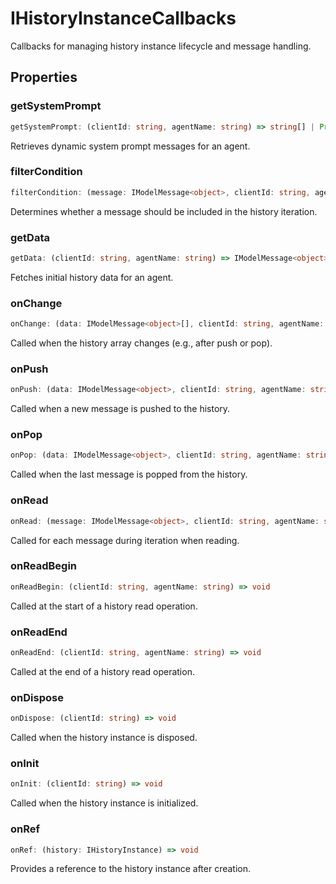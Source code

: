 # IHistoryInstanceCallbacks

Callbacks for managing history instance lifecycle and message handling.

## Properties

### getSystemPrompt

```ts
getSystemPrompt: (clientId: string, agentName: string) => string[] | Promise<string[]>
```

Retrieves dynamic system prompt messages for an agent.

### filterCondition

```ts
filterCondition: (message: IModelMessage<object>, clientId: string, agentName: string) => boolean | Promise<boolean>
```

Determines whether a message should be included in the history iteration.

### getData

```ts
getData: (clientId: string, agentName: string) => IModelMessage<object>[] | Promise<IModelMessage<object>[]>
```

Fetches initial history data for an agent.

### onChange

```ts
onChange: (data: IModelMessage<object>[], clientId: string, agentName: string) => void
```

Called when the history array changes (e.g., after push or pop).

### onPush

```ts
onPush: (data: IModelMessage<object>, clientId: string, agentName: string) => void
```

Called when a new message is pushed to the history.

### onPop

```ts
onPop: (data: IModelMessage<object>, clientId: string, agentName: string) => void
```

Called when the last message is popped from the history.

### onRead

```ts
onRead: (message: IModelMessage<object>, clientId: string, agentName: string) => void
```

Called for each message during iteration when reading.

### onReadBegin

```ts
onReadBegin: (clientId: string, agentName: string) => void
```

Called at the start of a history read operation.

### onReadEnd

```ts
onReadEnd: (clientId: string, agentName: string) => void
```

Called at the end of a history read operation.

### onDispose

```ts
onDispose: (clientId: string) => void
```

Called when the history instance is disposed.

### onInit

```ts
onInit: (clientId: string) => void
```

Called when the history instance is initialized.

### onRef

```ts
onRef: (history: IHistoryInstance) => void
```

Provides a reference to the history instance after creation.
